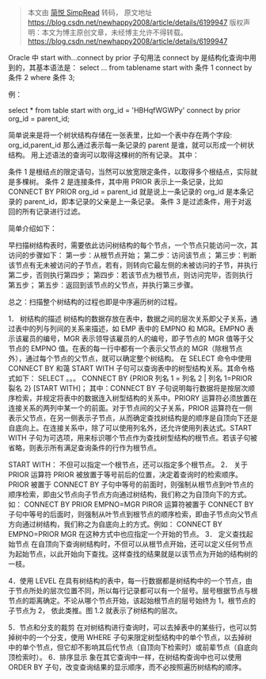 > 本文由 [简悦 SimpRead](http://ksria.com/simpread/) 转码， 原文地址 https://blog.csdn.net/newhappy2008/article/details/6199947 版权声明：本文为博主原创文章，未经博主允许不得转载。 https://blog.csdn.net/newhappy2008/article/details/6199947 <link rel="stylesheet" href="https://csdnimg.cn/release/phoenix/template/css/ck_htmledit_views-d7e2a68c7c.css">

Oracle 中 start with...connect by prior 子句用法
connect by 是结构化查询中用到的，其基本语法是：
select ... from tablename start with 条件 1
connect by 条件 2
where 条件 3;

例：

select * from table
start with org_id = 'HBHqfWGWPy'
connect by prior org_id = parent_id;

简单说来是将一个树状结构存储在一张表里，比如一个表中存在两个字段:
org_id,parent_id 那么通过表示每一条记录的 parent 是谁，就可以形成一个树状结构。
用上述语法的查询可以取得这棵树的所有记录。
其中：

条件 1 是根结点的限定语句，当然可以放宽限定条件，以取得多个根结点，实际就是多棵树。
条件 2 是连接条件，其中用 PRIOR 表示上一条记录，比如 CONNECT BY PRIOR org_id = parent_id 就是说上一条记录的 org_id 是本条记录的 parent_id，即本记录的父亲是上一条记录。
条件 3 是过滤条件，用于对返回的所有记录进行过滤。

简单介绍如下：

早扫描树结构表时，需要依此访问树结构的每个节点，一个节点只能访问一次，其访问的步骤如下：
第一步：从根节点开始；
第二步：访问该节点；
第三步：判断该节点有无未被访问的子节点，若有，则转向它最左侧的未被访问的子节，并执行第二步，否则执行第四步；
第四步：若该节点为根节点，则访问完毕，否则执行第五步；
第五步：返回到该节点的父节点，并执行第三步骤。

总之：扫描整个树结构的过程也即是中序遍历树的过程。

1． 树结构的描述
树结构的数据存放在表中，数据之间的层次关系即父子关系，通过表中的列与列间的关系来描述，如 EMP 表中的 EMPNO 和 MGR。EMPNO 表示该雇员的编号，MGR 表示领导该雇员的人的编号，即子节点的 MGR 值等于父节点的 EMPNO 值。在表的每一行中都有一个表示父节点的 MGR（除根节点外），通过每个节点的父节点，就可以确定整个树结构。
在 SELECT 命令中使用 CONNECT BY 和蔼 START WITH 子句可以查询表中的树型结构关系。其命令格式如下：
SELECT 。。。
CONNECT BY {PRIOR 列名 1 = 列名 2 | 列名 1=PRIOR 裂名 2}
[START WITH]；
其中：CONNECT BY 子句说明每行数据将是按层次顺序检索，并规定将表中的数据连入树型结构的关系中。PRIORY 运算符必须放置在连接关系的两列中某一个的前面。对于节点间的父子关系，PRIOR 运算符在一侧表示父节点，在另一侧表示子节点，从而确定查找树结构是的顺序是自顶向下还是自底向上。在连接关系中，除了可以使用列名外，还允许使用列表达式。START WITH 子句为可选项，用来标识哪个节点作为查找树型结构的根节点。若该子句被省略，则表示所有满足查询条件的行作为根节点。

START WITH： 不但可以指定一个根节点，还可以指定多个根节点。
2． 关于 PRIOR
运算符 PRIOR 被放置于等号前后的位置，决定着查询时的检索顺序。
PRIOR 被置于 CONNECT BY 子句中等号的前面时，则强制从根节点到叶节点的顺序检索，即由父节点向子节点方向通过树结构，我们称之为自顶向下的方式。如：
CONNECT BY PRIOR EMPNO=MGR
PIROR 运算符被置于 CONNECT BY 子句中等号的后面时，则强制从叶节点到根节点的顺序检索，即由子节点向父节点方向通过树结构，我们称之为自底向上的方式。例如：
CONNECT BY EMPNO=PRIOR MGR
在这种方式中也应指定一个开始的节点。
3． 定义查找起始节点
在自顶向下查询树结构时，不但可以从根节点开始，还可以定义任何节点为起始节点，以此开始向下查找。这样查找的结果就是以该节点为开始的结构树的一枝。

4．使用 LEVEL
在具有树结构的表中，每一行数据都是树结构中的一个节点，由于节点所处的层次位置不同，所以每行记录都可以有一个层号。层号根据节点与根节点的距离确定。不论从哪个节点开始，该起始根节点的层号始终为 1，根节点的子节点为 2， 依此类推。图 1.2 就表示了树结构的层次。

5．节点和分支的裁剪
在对树结构进行查询时，可以去掉表中的某些行，也可以剪掉树中的一个分支，使用 WHERE 子句来限定树型结构中的单个节点，以去掉树中的单个节点，但它却不影响其后代节点（自顶向下检索时）或前辈节点（自底向顶检索时）。
6．排序显示
象在其它查询中一样，在树结构查询中也可以使用 ORDER BY 子句，改变查询结果的显示顺序，而不必按照遍历树结构的顺序。